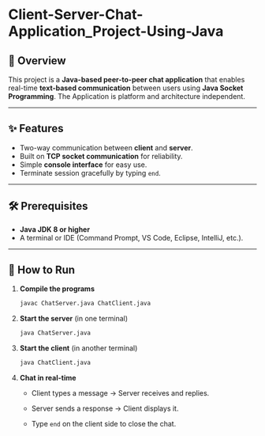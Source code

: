 # Client-Server-Chat-Application_Project-Using-Java

## 📌 Overview


  This project is a **Java-based peer-to-peer chat application** that enables real-time **text-based communication** between users using **Java Socket Programming**.
  The Application is platform and architecture independent.

---
## ✨ Features


- Two-way communication between **client** and **server**.  
- Built on **TCP socket communication** for reliability.  
- Simple **console interface** for easy use.  
- Terminate session gracefully by typing `end`.  

---
## 🛠 Prerequisites


- **Java JDK 8 or higher** 
- A terminal or IDE (Command Prompt, VS Code, Eclipse, IntelliJ, etc.).

---
## 🚀 How to Run

1. **Compile the programs**  
   ```bash
   javac ChatServer.java ChatClient.java

2. **Start the server** (in one terminal)
     ```bash
     java ChatServer.java
     
3.  **Start the client** (in another terminal)
     ```bash
     java ChatClient.java
     
4. **Chat in real-time**

   - Client types a message → Server receives and replies.
    
   - Server sends a response → Client displays it.
    
   - Type `end` on the client side to close the chat.
